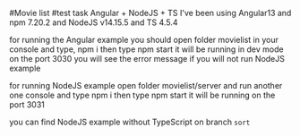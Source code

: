 #Movie list #test task Angular + NodeJS + TS I've been using Angular13 and npm 7.20.2 and NodeJS v14.15.5 and TS 4.5.4

for running the Angular example you should open folder movielist in your console and type, npm i then type npm start it will be running in dev mode on the port 3030 you will see the error message if you will not run NodeJS example

for running NodeJS example open folder movielist/server and run another one console and type npm i then type npm start it will be running on the port 3031

you can find NodeJS example without TypeScript on branch `sort`
